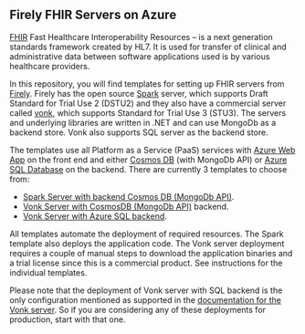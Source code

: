 Firely FHIR Servers on Azure
-----------------------------

[FHIR](hl7.org/fhir) Fast Healthcare Interoperability Resources – is a next generation standards framework created by HL7. It is used for transfer of clinical and administrative data between software applications used is by various healthcare providers. 

In this repository, you will find templates for setting up FHIR servers from [Firely](https://fire.ly). Firely has the open source [Spark](https://github.com/FirelyTeam/spark) server, which supports Draft Standard for Trial Use 2 (DSTU2) and they also have a commercial server called [vonk](https://fire.ly/vonk), which supports Standard for Trial Use 3 (STU3). The servers and underlying libraries are written in .NET and can use MongoDb as a backend store. Vonk also supports SQL server as the backend store. 

The templates use all Platform as a Service (PaaS) services with [Azure Web App](https://azure.microsoft.com/en-us/services/app-service/web/) on the front end and either [Cosmos DB](https://azure.microsoft.com/en-us/services/cosmos-db/) (with MongoDb API) or [Azure SQL Database](https://azure.microsoft.com/en-us/services/sql-database/) on the backend. There are currently 3 templates to choose from:

* [Spark Server with backend Cosmos DB (MongoDb API)](spark/).
* [Vonk Server with CosmosDB (MongoDb API)](vonk-cosmosdb/) backend.
* [Vonk Server with Azure SQL backend](vonk-sql/).

All templates automate the deployment of required resources. The Spark template also deploys the application code. The Vonk server deployment requires a couple of manual steps to download the application binaries and a trial license since this is a commercial product. See instructions for the individual templates.

Please note that the deployment of Vonk server with SQL backend is the only configuration mentioned as supported in the [documentation for the Vonk server](https://simplifier.net/vonk). So if you are considering any of these deployments for production, start with that one. 


